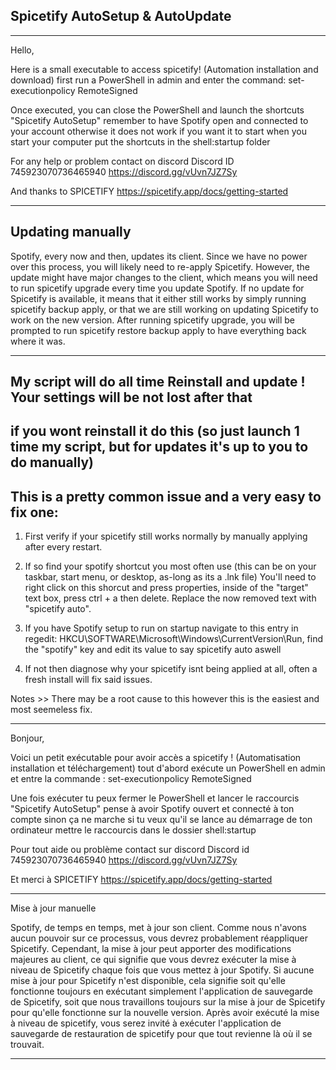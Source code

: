 Spicetify AutoSetup & AutoUpdate
---

---------------------------

Hello,

Here is a small executable to access spicetify! (Automation installation and download) first run a PowerShell in admin and enter the command:
set-executionpolicy RemoteSigned

Once executed, you can close the PowerShell and launch the shortcuts "Spicetify AutoSetup" remember to have Spotify open and connected to your account otherwise it does not work
if you want it to start when you start your computer put the shortcuts in the shell:startup folder

For any help or problem contact on discord
Discord ID 745923070736465940
https://discord.gg/vUvn7JZ7Sy

And thanks to SPICETIFY
https://spicetify.app/docs/getting-started

---------------------------

Updating manually
---

Spotify, every now and then, updates its client. Since we have no power over this process, you will likely need to re-apply Spicetify.
However, the update might have major changes to the client, which means you will need to run spicetify upgrade every time you update Spotify. If no update for Spicetify is available, it means that it either still works by simply running spicetify backup apply, or that we are still working on updating Spicetify to work on the new version.
After running spicetify upgrade, you will be prompted to run spicetify restore backup apply to have everything back where it was.

---------------------------

My script will do all time Reinstall and update ! Your settings will be not lost after that
---
if you wont reinstall it do this (so just launch 1 time my script, but for updates it's up to you to do manually)
---
This is a pretty common issue and a very easy to fix one:
---

1. First verify if your spicetify still works normally by manually applying after every restart. 

2. If so find your spotify shortcut you most often use (this can be on your taskbar, start menu, or desktop, as-long as its a .lnk file) You'll need to right click on this shorcut and press properties, inside of the "target" text box, press ctrl + a then delete. Replace the now removed text with "spicetify auto".

3. If you have Spotify setup to run on startup navigate to this entry in regedit: HKCU\SOFTWARE\Microsoft\Windows\CurrentVersion\Run, find the "spotify" key and edit its value to say spicetify auto aswell

4. If not then diagnose why your spicetify
isnt being applied at all, often a fresh install will fix said issues.

Notes >> There may be a root cause to this however this is the easiest and most seemeless fix.

---------------------------

Bonjour,

Voici un petit exécutable pour avoir accès a spicetify ! (Automatisation installation et téléchargement) tout d'abord exécute un PowerShell en admin et entre la commande :
set-executionpolicy RemoteSigned

Une fois exécuter tu peux fermer le PowerShell et lancer le raccourcis "Spicetify AutoSetup" pense à avoir Spotify ouvert et connecté à ton compte sinon ça ne marche
si tu veux qu'il se lance au démarrage de ton ordinateur mettre le raccourcis dans le dossier shell:startup

Pour tout aide ou problème contact sur discord 
Discord id 745923070736465940
https://discord.gg/vUvn7JZ7Sy

Et merci à SPICETIFY
https://spicetify.app/docs/getting-started

---------------------------

Mise à jour manuelle

Spotify, de temps en temps, met à jour son client.  Comme nous n'avons aucun pouvoir sur ce processus, vous devrez probablement réappliquer Spicetify.
Cependant, la mise à jour peut apporter des modifications majeures au client, ce qui signifie que vous devrez exécuter la mise à niveau de Spicetify chaque fois que vous mettez à jour Spotify.  Si aucune mise à jour pour Spicetify n'est disponible, cela signifie soit qu'elle fonctionne toujours en exécutant simplement l'application de sauvegarde de Spicetify, soit que nous travaillons toujours sur la mise à jour de Spicetify pour qu'elle fonctionne sur la nouvelle version.
Après avoir exécuté la mise à niveau de spicetify, vous serez invité à exécuter l'application de sauvegarde de restauration de spicetify pour que tout revienne là où il se trouvait.

---------------------------
